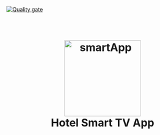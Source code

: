   [![Quality gate](https://sonarcloud.io/api/project_badges/quality_gate?project=hoangduongle_smarttv_app)](https://sonarcloud.io/summary/new_code?id=hoangduongle_smarttv_app)
<h1 align="center">
  <br>
 <img src="https://i.ibb.co/x6LF85N/logo-foreground.png" alt="smartApp" width="200">
  <br>
  Hotel Smart TV App

  <br>
</h1>
